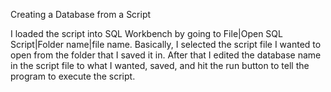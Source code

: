 Creating a Database from a Script

I loaded the script into SQL Workbench by going to File|Open SQL Script|Folder name|file name. Basically, I selected the script file I wanted to open from the folder that I saved it in. After that I edited the database name in the script file to what I wanted, saved, and hit the run button to tell the program to execute the script.

